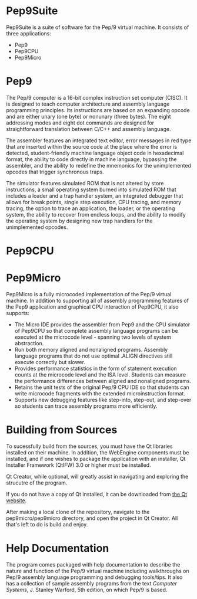 # Pep9Suite
Pep9Suite is a suite of software for the Pep/9 virtual machine.
It consists of three applications:
* Pep9
* Pep9CPU
* Pep9Micro

# Pep9

The Pep/9 computer is a 16-bit complex instruction set computer (CISC). It is designed to teach computer architecture and assembly language programming principles. Its instructions are based on an expanding opcode and are either unary (one byte) or nonunary (three bytes). The eight addressing modes and eight dot commands are designed for straightforward translation between C/C++ and assembly language.

The assembler features an integrated text editor, error messages in red type that are inserted within the source code at the place where the error is detected, student-friendly machine language object code in hexadecimal format, the ability to code directly in machine language, bypassing the assembler, and the ability to redefine the mnemonics for the unimplemented opcodes that trigger synchronous traps.

The simulator features simulated ROM that is not altered by store instructions, a small operating system burned into simulated ROM that includes a loader and a trap handler system, an integrated debugger that allows for break points, single step execution, CPU tracing, and memory tracing, the option to trace an application, the loader, or the operating system, the ability to recover from endless loops, and the ability to modify the operating system by designing new trap handlers for the unimplemented opcodes.

# Pep9CPU

# Pep9Micro
Pep9Micro is a fully microcoded implementation of the Pep/9 virtual machine.
In addition to supporting all of assembly programming features of the Pep9 application and graphical CPU interaction of Pep9CPU, it also supports:

* The Micro IDE provides the assembler from Pep9 and the CPU simulator of Pep9CPU so that complete assembly language programs can be executed at the microcode level - spanning two levels of system abstraction.
* Run both memory aligned and nonaligned programs. Assembly language programs that do not use optimal .ALIGN directives still execute correctly but slower.
* Provides performance statistics in the form of statement execution counts at the microcode level and the ISA level. Students can measure the performance differences between aligned and nonaligned programs.
* Retains the unit tests of the original Pep/9 CPU IDE so that students can write microcode fragments with the extended microinstruction format.
* Supports new debugging features like step-into, step-out, and step-over so students can trace assembly programs more efficiently.

# Building from Sources
To sucessfully build from the sources, you must have the Qt libraries installed on their machine. In addition, the WebEngine components must be installed, and if one wishes to package the application with an installer, Qt Installer Framework (QtIFW) 3.0 or higher must be installed.

Qt Creator, while optional, will greatly assist in navigating and exploring the strucutre of the program.

If you do not have a copy of Qt installed, it can be downloaded from [the Qt website](https://www.qt.io/download).

After making a local clone of the repository, navigate to the pep9micro/pep9micro directory, and open the project in Qt Creator. All that's left to do is build and enjoy.

# Help Documentation
The program comes packaged with help documentation to describe the nature and function of the Pep/9 virtual machine including walkthroughs on Pep/9 assembly language programming and debugging tools/tips. It also has a collection of sample assembly programs from the text _Computer Systems_, J. Stanley Warford, 5th edition, on which Pep/9 is based.

